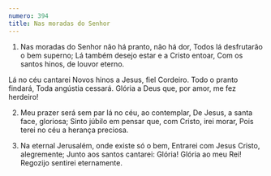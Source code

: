 ```yaml
---
numero: 394
title: Nas moradas do Senhor
---
```

1. Nas moradas do Senhor não há pranto, não há dor,
Todos lá desfrutarão o bem superno;
Lá também desejo estar e a Cristo entoar,
Com os santos hinos, de louvor eterno.

Lá no céu cantarei
Novos hinos a Jesus, fiel Cordeiro.
Todo o pranto findará, Toda angústia cessará.
Glória a Deus que, por amor, me fez herdeiro!

2. Meu prazer será sem par lá no céu, ao contemplar,
De Jesus, a santa face, gloriosa;
Sinto júbilo em pensar que, com Cristo, irei morar,
Pois terei no céu a herança preciosa.

3. Na eternal Jerusalém, onde existe só o bem,
Entrarei com Jesus Cristo, alegremente;
Junto aos santos cantarei: Glória! Glória ao meu Rei!
Regozijo sentirei eternamente.
